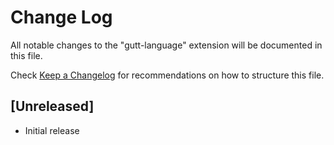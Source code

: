 # Change Log

All notable changes to the "gutt-language" extension will be documented in this file.

Check [Keep a Changelog](http://keepachangelog.com/) for recommendations on how to structure this file.

## [Unreleased]

- Initial release